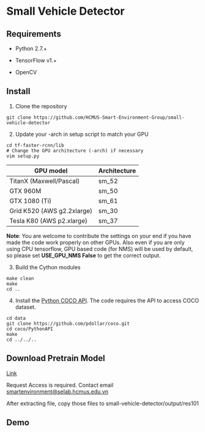 # Small Vehicle Detector

## Requirements

- Python 2.7.+

- TensorFlow v1.+

- OpenCV 

## Install

1. Clone the repository
  ```Shell
  git clone https://github.com/HCMUS-Smart-Environment-Group/small-vehicle-detector
  ```

2. Update your -arch in setup script to match your GPU
  ```Shell
  cd tf-faster-rcnn/lib
  # Change the GPU architecture (-arch) if necessary
  vim setup.py
  ```

  | GPU model  | Architecture |
  | ------------- | ------------- |
  | TitanX (Maxwell/Pascal) | sm_52 |
  | GTX 960M | sm_50 |
  | GTX 1080 (Ti) | sm_61 |
  | Grid K520 (AWS g2.2xlarge) | sm_30 |
  | Tesla K80 (AWS p2.xlarge) | sm_37 |

  **Note**: You are welcome to contribute the settings on your end if you have made the code work properly on other GPUs. Also even if you are only using CPU tensorflow, GPU based code (for NMS) will be used by default, so please set **USE_GPU_NMS False** to get the correct output.


3. Build the Cython modules
  ```Shell
  make clean
  make
  cd ..
  ```

4. Install the [Python COCO API](https://github.com/pdollar/coco). The code requires the API to access COCO dataset.
  ```Shell
  cd data
  git clone https://github.com/pdollar/coco.git
  cd coco/PythonAPI
  make
  cd ../../..
  ```

## Download Pretrain Model

[Link](https://drive.google.com/drive/folders/1N2ovW8PU8xgQdKTH5LEC43OC3NHl1xf8?usp=sharing)

Request Access is required. Contact email smartenvironment@selab.hcmus.edu.vn

After extracting file, copy those files to small-vehicle-detector/output/res101

## Demo


